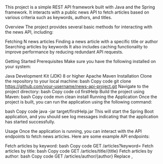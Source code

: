 This project is a simple REST API framework built with Java and the Spring framework. It interacts with a public news API to fetch articles based on various criteria such as keywords, authors, and titles.

Overview
The project provides several basic methods for interacting with the news API, including:

Fetching N news articles
Finding a news article with a specific title or author
Searching articles by keywords
It also includes caching functionality to improve performance by reducing redundant API requests.

Getting Started
Prerequisites
Make sure you have the following installed on your system:

Java Development Kit (JDK) 8 or higher
Apache Maven
Installation
Clone the repository to your local machine:
bash
Copy code
git clone https://github.com/your-username/news-api-project.git
Navigate to the project directory:
bash
Copy code
cd firstHelp
Build the project using Maven:
bash
Copy code
mvn clean install
Running the Application
Once the project is built, you can run the application using the following command:

bash
Copy code
java -jar target/firstHelp.jar
This will start the Spring Boot application, and you should see log messages indicating that the application has started successfully.

Usage
Once the application is running, you can interact with the API endpoints to fetch news articles. Here are some example API endpoints:

Fetch articles by keyword:
bash
Copy code
GET /articles?keyword=<keyword>
Fetch articles by title:
bash
Copy code
GET /articles/title/{title}
Fetch articles by author:
bash
Copy code
GET /articles/author/{author}
Replace <keyword>, <title>, and <author> with the desired search criteria.

Caching
The application uses Caffeine for caching to improve performance by reducing the number of API requests made to the news API. Cached data is stored in memory and expires after a certain period of time.